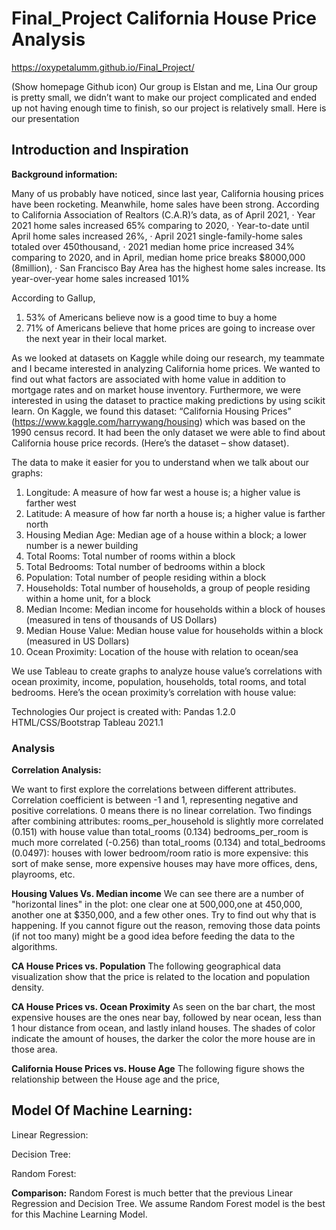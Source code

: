 # Final_Project California House Price Analysis

https://oxypetalumm.github.io/Final_Project/

(Show homepage Github icon) Our group is Elstan and me, Lina
Our group is pretty small, we didn’t want to make our project complicated and ended up not having enough time to finish, so our project is relatively small.
Here is our presentation
## Introduction and Inspiration
**Background information:**

Many of us probably have noticed, since last year, California housing prices have been rocketing. Meanwhile, home sales have been strong. According to California Association of Realtors (C.A.R)’s data, as of April 2021,
·         Year 2021 home sales increased 65% comparing to 2020,
·         Year-to-date until April home sales increased 26%,
·         April 2021 single-family-home sales totaled over 450thousand,
·         2021 median home price increased 34% comparing to 2020, and in April, median home price breaks $8000,000 (8million),
·         San Francisco Bay Area has the highest home sales increase. Its year-over-year home sales increased 101%

According to Gallup, 
1. 53% of Americans believe now is a good time to buy a home
2. 71% of Americans believe that home prices are going to increase over the next year in their local market.

As we looked at datasets on Kaggle while doing our research, my teammate and I became interested in analyzing California home prices. We wanted to find out what factors are associated with home value in addition to mortgage rates and on market house inventory. Furthermore, we were interested in using the dataset to practice making predictions by using scikit learn.
On Kaggle, we found this dataset: “California Housing Prices” (https://www.kaggle.com/harrywang/housing)
which was based on the 1990 census record. It had been the only dataset we were able to find about California house price records. (Here’s the dataset – show dataset).

The data to make it easier for you to understand when we talk about our graphs:
1. Longitude: A measure of how far west a house is; a higher value is farther west
2. Latitude: A measure of how far north a house is; a higher value is farther north
3. Housing Median Age: Median age of a house within a block; a lower number is a newer building
4. Total Rooms: Total number of rooms within a block
5. Total Bedrooms: Total number of bedrooms within a block
6. Population: Total number of people residing within a block
7. Households: Total number of households, a group of people residing within a home unit, for a block
8. Median Income: Median income for households within a block of houses (measured in tens of thousands of US Dollars)
9. Median House Value: Median house value for households within a block (measured in US Dollars)
10. Ocean Proximity: Location of the house with relation to ocean/sea

We use Tableau to create graphs to analyze house value’s correlations with ocean proximity, income, population, households, total rooms, and total bedrooms.
Here’s the ocean proximity’s correlation with house value:


Technologies
Our project is created with:
Pandas 1.2.0
HTML/CSS/Bootstrap
Tableau 2021.1
 
### Analysis

**Correlation Analysis:**

We want to first explore the correlations between different attributes. Correlation coefficient is between -1 and  1, representing negative and positive correlations. 0 means there is no linear correlation.
Two findings after combining attributes:
rooms_per_household is slightly more correlated (0.151) with house value than total_rooms (0.134)
bedrooms_per_room is much more correlated (-0.256) than total_rooms (0.134) and total_bedrooms (0.0497): houses with lower bedroom/room ratio is more expensive: this sort of make sense, more expensive houses may have more offices, dens, playrooms, etc.


**Housing Values Vs. Median income**
We can see there are a number of "horizontal lines" in the plot: one clear one at  500,000,one at 450,000, another one at $350,000, and a few other ones. Try to find out why that is happening. If you cannot figure out the reason, removing those data points (if not too many) might be a good idea before feeding the data to the algorithms.

**CA House Prices vs. Population**
The following geographical data visualization show that the price is related to the location and population density.

**CA House Prices vs. Ocean Proximity**
As seen on the bar chart, the most expensive houses are the ones near bay, followed by near ocean, less than 1 hour distance from ocean, and lastly inland houses. The shades of color indicate the amount of houses, the darker the color the more house are in those area.

**California House Prices vs. House Age**
The following figure shows the relationship between the House age and the price,  


## Model Of Machine Learning:

Linear Regression:

Decision Tree:

Random Forest:

**Comparison:**
Random Forest is much better that the previous Linear Regression and Decision Tree. We assume Random Forest model is the best for this Machine Learning Model.









